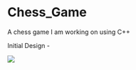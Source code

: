 # Chess_Game
A chess game I am working on using C++

Initial Design - 

<img src="https://i.imgur.com/YbZLQbX.jpeg">

